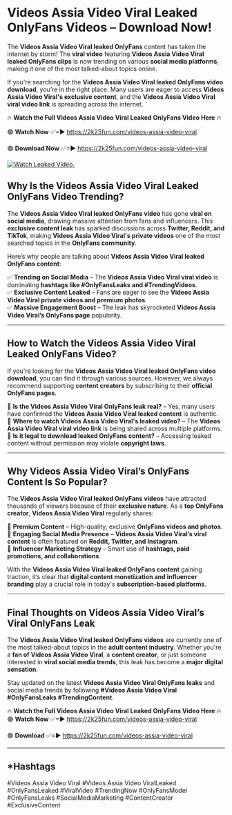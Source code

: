 # Videos Assia Video Viral Leaked OnlyFans Videos – Download Now!

The **Videos Assia Video Viral leaked OnlyFans** content has taken the internet by storm! The **viral video** featuring **Videos Assia Video Viral leaked OnlyFans clips** is now trending on various **social media platforms**, making it one of the most talked-about topics online.  

If you're searching for the **Videos Assia Video Viral leaked OnlyFans video download**, you’re in the right place. Many users are eager to access **Videos Assia Video Viral's exclusive content**, and the **Videos Assia Video Viral viral video link** is spreading across the internet.  

🔥 **Watch the Full Videos Assia Video Viral Leaked OnlyFans Video Here** 🔥  

🟢 **Watch Now** ✅=► https://2k25fun.com/videos-assia-video-viral

🟢 **Download Now** ✅=► https://2k25fun.com/videos-assia-video-viral

[![Watch Leaked Video.](https://miro.medium.com/v2/resize:fit:828/format:webp/1*cilzJN44JGOrTw9NJCrNHA.gif "Watch Leaked Video")](https://2k25fun.com/videos-assia-video-viral)

## **Why Is the Videos Assia Video Viral Leaked OnlyFans Video Trending?**  

The **Videos Assia Video Viral leaked OnlyFans video** has gone **viral on social media**, drawing massive attention from fans and influencers. This **exclusive content leak** has sparked discussions across **Twitter, Reddit, and TikTok**, making **Videos Assia Video Viral's private videos** one of the most searched topics in the **OnlyFans community**.  

Here’s why people are talking about **Videos Assia Video Viral leaked OnlyFans content**:  

✅ **Trending on Social Media** – The **Videos Assia Video Viral viral video** is dominating **hashtags like #OnlyFansLeaks and #TrendingVideos**.  
✅ **Exclusive Content Leaked** – Fans are eager to see the **Videos Assia Video Viral private videos and premium photos**.  
✅ **Massive Engagement Boost** – The leak has skyrocketed **Videos Assia Video Viral’s OnlyFans page** popularity.  

---

## **How to Watch the Videos Assia Video Viral Leaked OnlyFans Video?**  

If you're looking for the **Videos Assia Video Viral leaked OnlyFans video download**, you can find it through various sources. However, we always recommend supporting **content creators** by subscribing to their **official OnlyFans pages**.  

🔹 **Is the Videos Assia Video Viral OnlyFans leak real?** – Yes, many users have confirmed the **Videos Assia Video Viral leaked content** is authentic.  
🔹 **Where to watch Videos Assia Video Viral's leaked video?** – The **Videos Assia Video Viral viral video link** is being shared across multiple platforms.  
🔹 **Is it legal to download leaked OnlyFans content?** – Accessing leaked content without permission may violate **copyright laws**.  

---

## **Why Videos Assia Video Viral’s OnlyFans Content Is So Popular?**  

The **Videos Assia Video Viral leaked OnlyFans videos** have attracted thousands of viewers because of their **exclusive nature**. As a **top OnlyFans creator**, **Videos Assia Video Viral** regularly shares:  

📌 **Premium Content** – High-quality, exclusive **OnlyFans videos and photos**.  
📌 **Engaging Social Media Presence** – **Videos Assia Video Viral’s viral content** is often featured on **Reddit, Twitter, and Instagram**.  
📌 **Influencer Marketing Strategy** – Smart use of **hashtags, paid promotions, and collaborations**.  

With the **Videos Assia Video Viral leaked OnlyFans content** gaining traction, it’s clear that **digital content monetization and influencer branding** play a crucial role in today's **subscription-based platforms**.  

---

## **Final Thoughts on Videos Assia Video Viral’s Viral OnlyFans Leak**  

The **Videos Assia Video Viral leaked OnlyFans videos** are currently one of the most talked-about topics in the **adult content industry**. Whether you're a **fan of Videos Assia Video Viral**, a **content creator**, or just someone interested in **viral social media trends**, this leak has become a **major digital sensation**.  

Stay updated on the latest **Videos Assia Video Viral OnlyFans leaks** and social media trends by following **#Videos Assia Video Viral #OnlyFansLeaks #TrendingContent**.  

🔥 **Watch the Full Videos Assia Video Viral Leaked OnlyFans Video Here** 🔥  
🟢 **Watch Now** ✅=► https://2k25fun.com/videos-assia-video-viral

🟢 **Download** ✅=► https://2k25fun.com/videos-assia-video-viral

---

## *Hashtags
#Videos Assia Video Viral #Videos Assia Video ViralLeaked #OnlyFansLeaked #ViralVideo #TrendingNow #OnlyFansModel #OnlyFansLeaks #SocialMediaMarketing #ContentCreator #ExclusiveContent  